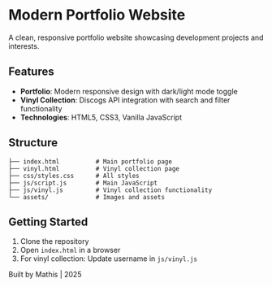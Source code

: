 # Modern Portfolio Website

A clean, responsive portfolio website showcasing development projects and interests.

## Features

- **Portfolio**: Modern responsive design with dark/light mode toggle
- **Vinyl Collection**: Discogs API integration with search and filter functionality
- **Technologies**: HTML5, CSS3, Vanilla JavaScript

## Structure

```
├── index.html          # Main portfolio page
├── vinyl.html          # Vinyl collection page
├── css/styles.css      # All styles
├── js/script.js        # Main JavaScript
├── js/vinyl.js         # Vinyl collection functionality
└── assets/             # Images and assets
```

## Getting Started

1. Clone the repository
2. Open `index.html` in a browser
3. For vinyl collection: Update username in `js/vinyl.js`

Built by Mathis | 2025
